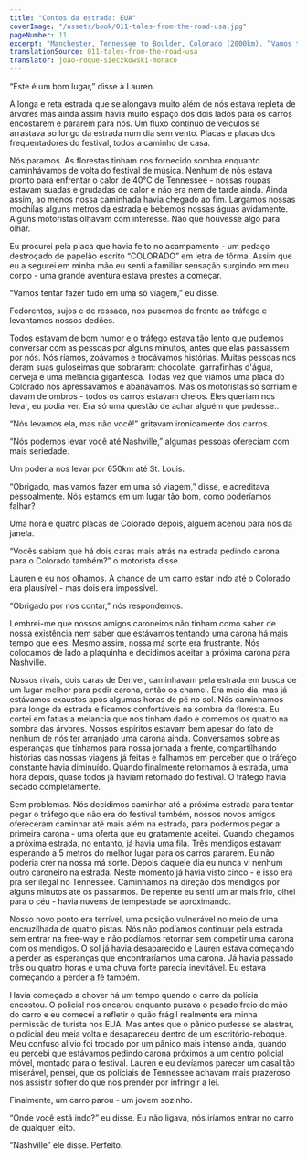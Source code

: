 ```yaml
---
title: "Contos da estrada: EUA"
coverImage: "/assets/book/011-tales-from-the-road-usa.jpg"
pageNumber: 11
excerpt: "Manchester, Tennessee to Boulder, Colorado (2000km). “Vamos tentar fazer tudo em uma só viagem,” eu disse. Fedorentos, sujos e de ressaca, nos pusemos de frente ao tráfego e levantamos nossos dedões."
translationSource: 011-tales-from-the-road-usa
translator: joao-roque-sieczkowski-monaco
---
```


“Este é um bom lugar,” disse à Lauren.

A longa e reta estrada que se alongava muito além de nós estava repleta de árvores mas ainda assim havia muito espaço dos dois lados para os carros encostarem e pararem para nós. Um fluxo contínuo de veículos se arrastava ao longo da estrada num dia sem vento. Placas e placas dos frequentadores do festival, todos a caminho de casa.

Nós paramos. As florestas tinham nos fornecido sombra enquanto caminhávamos de volta do festival de música. Nenhum de nós estava pronto para enfrentar o calor de 40°C de Tennessee - nossas roupas estavam suadas e grudadas de calor e não era nem de tarde ainda. Ainda assim, ao menos nossa caminhada havia chegado ao fim. Largamos nossas mochilas alguns metros da estrada e bebemos nossas águas avidamente. Alguns motoristas olhavam com interesse. Não que houvesse algo para olhar.

Eu procurei pela placa que havia feito no acampamento - um pedaço destroçado de papelão escrito “COLORADO” em letra de fôrma. Assim que eu a segurei em minha mão eu senti a familiar sensação surgindo em meu corpo - uma grande aventura estava prestes a começar.

“Vamos tentar fazer tudo em uma só viagem,” eu disse.

Fedorentos, sujos e de ressaca, nos pusemos de frente ao tráfego e levantamos nossos dedões.

Todos estavam de bom humor e o tráfego estava tão lento que pudemos conversar com as pessoas por alguns minutos, antes que elas passassem por nós. Nós ríamos, zoávamos e trocávamos histórias. Muitas pessoas nos deram suas guloseimas que sobraram: chocolate, garrafinhas d'água, cerveja e uma melância gigantesca. Todas vez que viámos uma placa do Colorado nos apressávamos e abanávamos. Mas os motoristas só sorriam e davam de ombros - todos os carros estavam cheios. Eles queriam nos levar, eu podia ver. Era só uma questão de achar alguém que pudesse..

“Nós levamos ela, mas não você!” gritavam ironicamente dos carros.

“Nós podemos levar você até Nashville,” algumas pessoas ofereciam com mais seriedade.

Um poderia nos levar por 650km até St. Louis.

“Obrigado, mas vamos fazer em uma só viagem,” disse, e acreditava pessoalmente. Nós estamos em um lugar tão bom, como poderíamos falhar?

Uma hora e quatro placas de Colorado depois, alguém acenou para nós da janela.

“Vocês sabiam que há dois caras mais atrás na estrada pedindo carona para o Colorado também?” o motorista disse.

Lauren e eu nos olhamos. A chance de um carro estar indo até o Colorado era plausível - mas dois era impossível.

“Obrigado por nos contar,” nós respondemos.

Lembrei-me que nossos amigos caroneiros não tinham como saber de nossa existência nem saber que estávamos tentando uma carona há mais tempo que eles. Mesmo assim, nossa má sorte era frustrante. Nós colocamos de lado a plaquinha e decidimos aceitar a próxima carona para Nashville.

Nossos rivais, dois caras de Denver, caminhavam pela estrada em busca de um lugar melhor para pedir carona, então os chamei. Era meio dia, mas já estávamos exaustos após algumas horas de pé no sol. Nós caminhamos para longe da estrada e ficamos confortáveis na sombra da floresta. Eu cortei em fatias a melancia que nos tinham dado e comemos os quatro na sombra das árvores. Nossos espíritos estavam bem apesar do fato de nenhum de nós ter arranjado uma carona ainda. Conversamos sobre as esperanças que tínhamos para nossa jornada a frente, compartilhando histórias das nossas viagens já feitas e falhamos em perceber que o tráfego constante havia diminuído. Quando finalmente retornamos à estrada, uma hora depois, quase todos já haviam retornado do festival. O tráfego havia secado completamente.

Sem problemas. Nós decidimos caminhar até a próxima estrada para tentar pegar o tráfego que não era do festival também, nossos novos amigos ofereceram caminhar até mais além na estrada, para podermos pegar a primeira carona - uma oferta que eu gratamente aceitei.
Quando chegamos a próxima estrada, no entanto, já havia uma fila. Três mendigos estavam esperando a 5 metros do melhor lugar para os carros pararem. Eu não poderia crer na nossa má sorte. Depois daquele dia eu nunca vi nenhum outro caroneiro na estrada. Neste momento já havia visto cinco - e isso era pra ser ilegal no Tennessee. Caminhamos na direção dos mendigos por alguns minutos até os passarmos. De repente eu senti um ar mais frio, olhei para o céu - havia nuvens de tempestade se aproximando.

Nosso novo ponto era terrível, uma posição vulnerável no meio de uma encruzilhada de quatro pistas. Nós não podíamos continuar pela estrada sem entrar na free-way e não podíamos retornar sem competir uma carona com os mendigos. O sol já havia desaparecido e Lauren estava começando a perder as esperanças que encontraríamos uma carona. Já havia passado três ou quatro horas e uma chuva forte parecia inevitável. Eu estava começando a perder a fé também.

Havia começado a chover há um tempo quando o carro da polícia encostou. O policial nos encarou enquanto puxava o pesado freio de mão do carro e eu comecei a refletir o quão frágil realmente era minha permissão de turista nos EUA. Mas antes que o pânico pudesse se alastrar, o policial deu meia volta e desapareceu dentro de um escritório-reboque. Meu confuso alívio foi trocado por um pânico mais intenso ainda, quando eu percebi que estávamos pedindo carona próximos a um centro policial móvel, montado para o festival. Lauren e eu devíamos parecer um casal tão miserável, pensei, que os policiais de Tennessee achavam mais prazeroso nos assistir sofrer do que nos prender por infringir a lei.

Finalmente, um carro parou - um jovem sozinho.

“Onde você está indo?” eu disse. Eu não ligava, nós iríamos entrar no carro de qualquer jeito.

“Nashville” ele disse. Perfeito.
